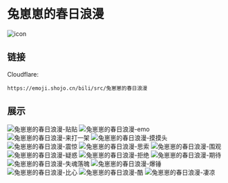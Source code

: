 # 兔崽崽的春日浪漫
![icon](https://emoji.shojo.cn/bili/src/兔崽崽的春日浪漫/icon.png)
## 链接
Cloudflare:
```
https://emoji.shojo.cn/bili/src/兔崽崽的春日浪漫
```
## 展示
![兔崽崽的春日浪漫-贴贴](https://emoji.shojo.cn/bili/src/兔崽崽的春日浪漫/兔崽崽的春日浪漫-贴贴.png)
![兔崽崽的春日浪漫-emo](https://emoji.shojo.cn/bili/src/兔崽崽的春日浪漫/兔崽崽的春日浪漫-emo.png)
![兔崽崽的春日浪漫-来打一架](https://emoji.shojo.cn/bili/src/兔崽崽的春日浪漫/兔崽崽的春日浪漫-来打一架.png)
![兔崽崽的春日浪漫-摸摸头](https://emoji.shojo.cn/bili/src/兔崽崽的春日浪漫/兔崽崽的春日浪漫-摸摸头.png)
![兔崽崽的春日浪漫-震惊](https://emoji.shojo.cn/bili/src/兔崽崽的春日浪漫/兔崽崽的春日浪漫-震惊.png)
![兔崽崽的春日浪漫-思索](https://emoji.shojo.cn/bili/src/兔崽崽的春日浪漫/兔崽崽的春日浪漫-思索.png)
![兔崽崽的春日浪漫-围观](https://emoji.shojo.cn/bili/src/兔崽崽的春日浪漫/兔崽崽的春日浪漫-围观.png)
![兔崽崽的春日浪漫-疑惑](https://emoji.shojo.cn/bili/src/兔崽崽的春日浪漫/兔崽崽的春日浪漫-疑惑.png)
![兔崽崽的春日浪漫-拒绝](https://emoji.shojo.cn/bili/src/兔崽崽的春日浪漫/兔崽崽的春日浪漫-拒绝.png)
![兔崽崽的春日浪漫-期待](https://emoji.shojo.cn/bili/src/兔崽崽的春日浪漫/兔崽崽的春日浪漫-期待.png)
![兔崽崽的春日浪漫-失魂落魄](https://emoji.shojo.cn/bili/src/兔崽崽的春日浪漫/兔崽崽的春日浪漫-失魂落魄.png)
![兔崽崽的春日浪漫-爆锤](https://emoji.shojo.cn/bili/src/兔崽崽的春日浪漫/兔崽崽的春日浪漫-爆锤.png)
![兔崽崽的春日浪漫-比心](https://emoji.shojo.cn/bili/src/兔崽崽的春日浪漫/兔崽崽的春日浪漫-比心.png)
![兔崽崽的春日浪漫-酷](https://emoji.shojo.cn/bili/src/兔崽崽的春日浪漫/兔崽崽的春日浪漫-酷.png)
![兔崽崽的春日浪漫-凄凉](https://emoji.shojo.cn/bili/src/兔崽崽的春日浪漫/兔崽崽的春日浪漫-凄凉.png)
